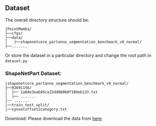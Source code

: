 ## Dataset

The overall directory structure should be:
```
│PointMamba/
├──cfgs/
├──data/
│   ├──shapenetcore_partanno_segmentation_benchmark_v0_normal/
├──.......
```
Or store the dataset in a particular directory and change the root path in `dataset.py`.

### ShapeNetPart Dataset:

```
|shapenetcore_partanno_segmentation_benchmark_v0_normal/
├──02691156/
│  ├── 1a04e3eab45ca15dd86060f189eb133.txt
│  ├── .......
│── .......
│──train_test_split/
│──synsetoffset2category.txt
```

Download: Please download the data from [here](https://shapenet.cs.stanford.edu/media/shapenetcore_partanno_segmentation_benchmark_v0_normal.zip). 
